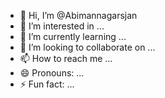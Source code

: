 - 👋 Hi, I’m @Abimannagarsjan
- 👀 I’m interested in ...
- 🌱 I’m currently learning ...
- 💞️ I’m looking to collaborate on ...
- 📫 How to reach me ...
- 😄 Pronouns: ...
- ⚡ Fun fact: ...

<!---
Abimannagarsjan/Abimannagarsjan is a ✨ special ✨ repository because its `README.md` (this file) appears on your GitHub profile.
You can click the Preview link to take a look at your changes.
--->
